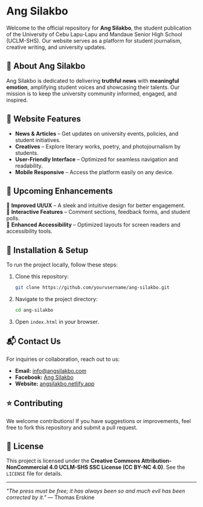 # Ang Silakbo 

Welcome to the official repository for **Ang Silakbo**, the student publication of the University of Cebu Lapu-Lapu and Mandaue Senior High School (UCLM-SHS). Our website serves as a platform for student journalism, creative writing, and university updates.

## 🌟 About Ang Silakbo
Ang Silakbo is dedicated to delivering **truthful news** with **meaningful emotion**, amplifying student voices and showcasing their talents. Our mission is to keep the university community informed, engaged, and inspired.

## 📌 Website Features

- **News & Articles** – Get updates on university events, policies, and student initiatives.
- **Creatives** – Explore literary works, poetry, and photojournalism by students.
- **User-Friendly Interface** – Optimized for seamless navigation and readability.
- **Mobile Responsive** – Access the platform easily on any device.

## 🚀 Upcoming Enhancements

🔹 **Improved UI/UX** – A sleek and intuitive design for better engagement.  
🔹 **Interactive Features** – Comment sections, feedback forms, and student polls.  
🔹 **Enhanced Accessibility** – Optimized layouts for screen readers and accessibility tools.

## 🔧 Installation & Setup
To run the project locally, follow these steps:

1. Clone this repository:
   ```sh
   git clone https://github.com/yourusername/ang-silakbo.git
   ```
2. Navigate to the project directory:
   ```sh
   cd ang-silakbo
   ```
3. Open `index.html` in your browser.

## 📬 Contact Us
For inquiries or collaboration, reach out to us:

- **Email:** [info@angsilakbo.com](mailto:angsilakbo@gmail.com)
- **Facebook:** [Ang Silakbo](https://www.facebook.com/AngSilakboUCLM/)
- **Website:** [angsilakbo.netlify.app]([https://angsilakbo.netlify.app/chatrequest](https://angsilakbo.netlify.app/Chat%20Request.html))

## ⭐ Contributing
We welcome contributions! If you have suggestions or improvements, feel free to fork this repository and submit a pull request.

## 📜 License
This project is licensed under the **Creative Commons Attribution-NonCommercial 4.0 UCLM-SHS SSC License (CC BY-NC 4.0)**. See the `LICENSE` file for details.

---

*"The press must be free; it has always been so and much evil has been corrected by it."* — Thomas Erskine
